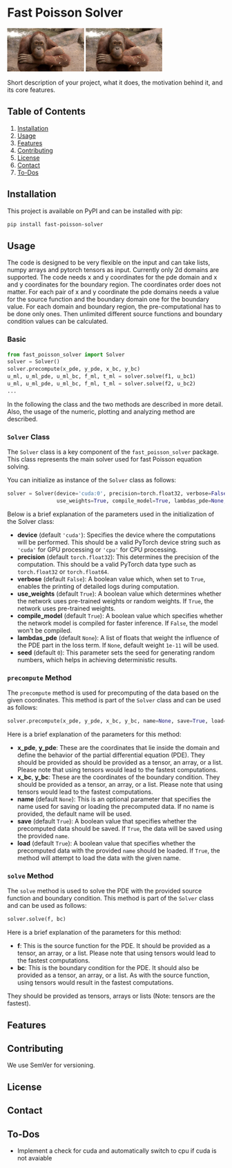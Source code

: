 # Fast Poisson Solver
<p float="left">
  <img src="/assets/platzhalter.jpg" height="100" />
  <img src="/assets/platzhalter.jpg" height="100" /> 
</p>

Short description of your project, what it does, the motivation behind it, and its core features.

## Table of Contents
1. [Installation](#installation)
2. [Usage](#usage)
3. [Features](#features)
4. [Contributing](#contributing)
5. [License](#license)
6. [Contact](#contact)
7. [To-Dos](#to-dos)

## Installation

This project is available on PyPI and can be installed with pip:

```bash
pip install fast-poisson-solver
```

## Usage
The code is designed to be very flexible on the input and can take lists, numpy arrays and pytorch tensors as input.
Currently only 2d domains are supported.
The code needs x and y coordinates for the pde domain and x and y coordinates for the boundary region.
The coordinates order does not matter.
For each pair of x and y coordinate the pde domains needs a value for the source function and the boundary domain one for the boundary value.
For each domain and boundary region, the pre-computational has to be done only ones.
Then unlimited different source functions and boundary condition values can be calculated.
### Basic

```python
from fast_poisson_solver import Solver
solver = Solver()
solver.precompute(x_pde, y_pde, x_bc, y_bc)
u_ml, u_ml_pde, u_ml_bc, f_ml, t_ml = solver.solve(f1, u_bc1)
u_ml, u_ml_pde, u_ml_bc, f_ml, t_ml = solver.solve(f2, u_bc2)
...
```

In the following the class and the two methods are described in more detail.
Also, the usage of the numeric, plotting and analyzing method are described.

### `Solver` Class
The `Solver` class is a key component of the `fast_poisson_solver` package.
This class represents the main solver used for fast Poisson equation solving.

You can initialize as instance of the `Solver` class as follows:

``` python
solver = Solver(device='cuda:0', precision=torch.float32, verbose=False,
                use_weights=True, compile_model=True, lambdas_pde=None, seed=0)
```
Below is a brief explanation of the parameters used in the initialization of the Solver class:
* **device** (default `'cuda'`): Specifies the device where the computations will be performed. This should be a valid PyTorch device string such as `'cuda'` for GPU processing or `'cpu'` for CPU processing.
* **precision** (default `torch.float32`): This determines the precision of the computation. This should be a valid PyTorch data type such as `torch.float32` or `torch.float64`.
* **verbose** (default `False`): A boolean value which, when set to `True`, enables the printing of detailed logs during computation.
* **use_weights** (default `True`): A boolean value which determines whether the network uses pre-trained weights or random weights. If `True`, the network uses pre-trained weights.
* **compile_model** (default `True`): A boolean value which specifies whether the network model is compiled for faster inference. If `False`, the model won't be compiled.
* **lambdas_pde** (default `None`): A list of floats that weight the influence of the PDE part in the loss term. If `None`, default weight `1e-11` will be used.
* **seed** (default `0`): This parameter sets the seed for generating random numbers, which helps in achieving deterministic results.


### `precompute` Method
The `precompute` method is used for precomputing of the data based on the given coordinates.
This method is part of the `Solver` class and can be used as follows:

```python
solver.precompute(x_pde, y_pde, x_bc, y_bc, name=None, save=True, load=True)
```
Here is a brief explanation of the parameters for this method:
* **x_pde**, **y_pde**: These are the coordinates that lie inside the domain and define the behavior of the partial differential equation (PDE). They should be provided as should be provided as a tensor, an array, or a list. Please note that using tensors would lead to the fastest computations.
* **x_bc**, **y_bc**: These are the coordinates of the boundary condition. They should be provided as a tensor, an array, or a list. Please note that using tensors would lead to the fastest computations.
* **name** (default `None`): This is an optional parameter that specifies the name used for saving or loading the precomputed data. If no name is provided, the default name will be used.
* **save** (default `True`): A boolean value that specifies whether the precomputed data should be saved. If `True`, the data will be saved using the provided `name`.
* **load** (default `True`): A boolean value that specifies whether the precomputed data with the provided `name` should be loaded. If `True`, the method will attempt to load the data with the given name.

### `solve` Method
The `solve` method is used to solve the PDE with the provided source function and boundary condition. 
This method is part of the `Solver` class and can be used as follows:
```python
solver.solve(f, bc)
```
Here is a brief explanation of the parameters for this method:
* **f**: This is the source function for the PDE. It should be provided as a tensor, an array, or a list. Please note that using tensors would lead to the fastest computations.
* **bc**: This is the boundary condition for the PDE. It should also be provided as a tensor, an array, or a list. As with the source function, using tensors would result in the fastest computations.

They should be provided as tensors, arrays or lists (Note: tensors are the fastest).
## Features
## Contributing

We use SemVer for versioning.


## License


## Contact

## To-Dos
* Implement a check for cuda and automatically switch to cpu if cuda is not avaiable
